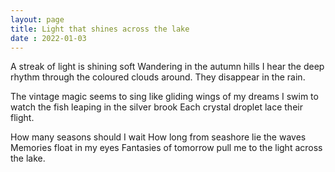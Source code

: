 ```yaml
---
layout: page
title: Light that shines across the lake
date : 2022-01-03
---
```


A streak of light is shining soft
Wandering in the autumn hills
I hear the deep rhythm
through the coloured clouds around.
They disappear in the rain.

The vintage magic seems to sing
like gliding wings of my dreams
I swim to watch the fish
leaping in the silver brook
Each crystal droplet lace their flight.

How many seasons should I wait
How long from seashore lie the waves
Memories float in my eyes
Fantasies of tomorrow
pull me to the light across the lake.
